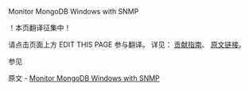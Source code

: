  Monitor MongoDB Windows with SNMP

 ！本页翻译征集中！

请点击页面上方 EDIT THIS PAGE 参与翻译。
详见：
[贡献指南]( https://github.com/JinMuInfo/MongoDB-Manual-zh/blob/master/CONTRIBUTING.md )、
[原文链接](  https://docs.mongodb.com/manual/tutorial/monitor-with-snmp-on-windows/  )。

 参见

原文 - [Monitor MongoDB Windows with SNMP]( https://docs.mongodb.com/manual/tutorial/monitor-with-snmp-on-windows/ )


